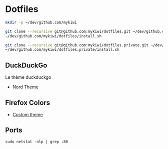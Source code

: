 # Dotfiles

```bash
mkdir -p ~/dev/github.com/mykiwi

git clone --recursive git@github.com:mykiwi/dotfiles.git ~/dev/github.com/mykiwi/dotfiles
~/dev/github.com/mykiwi/dotfiles/install.sh

git clone --recursive git@github.com:mykiwi/dotfiles.private.git ~/dev/github.com/mykiwi/dotfiles.private
~/dev/github.com/mykiwi/dotfiles.private/install.sh
```

## DuckDuckGo

Le thème duckduckgo 

- [Nord Theme](https://duckduckgo.com/?kae=d&k7=222D32&kj=1d272b&ko=d&kaa=B48EAD&k9=5E81AC&ku=-1&k8=828e9a&kx=A3BE8C&kai=1&k18=-1&kw=n&kg=g&kz=1&kc=-1&kac=-1&kaj=m&kam=bing-maps&kak=-1&kax=-1&kaq=-1&kap=-1&kao=-1)

## Firefox Colors

- [Custom theme](https://mozilla.github.io/FirefoxColor/?theme=XQAAAALVAAAAAAAAAABBKYhm849SCiazH1KEGccwS-xNVAVXJkEijQa3PoAZ332Ug6Nh9vtrXfuUW8Xe60pkH_aWvF1eMKgONk0AWqMWEMykKU4N64nefi_pG_St3gE7TTfmPnLP-dv9yXr67OnLHi7DDXfo0MYXfbndTynEXwL9dA4jKZKERi_JZ5qZv0fuJrwzEo4fyDzqntSl-NXfBF5oEv_-5KwA)


## Ports

```
sudo netstat -nlp | grep :80
```
